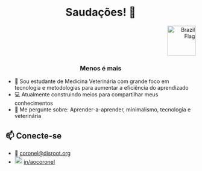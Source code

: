 <h1 align="center">Saudações! 👋</h1>
<p align="right"> <a href="Brasil" target="_blank" rel="noreferrer"> <img src="https://cdn4.iconfinder.com/data/icons/international-flags-map-markers/90/brazil-brasil-country-flag-512.png" alt="Brazil Flag" width="75" height="80"/> </a>

<h3 align="center">Menos é mais</h3>

- 🐶 Sou estudante de Medicina Veterinária com grande foco em tecnologia e metodologias para aumentar a eficiência do aprendizado
- 💻 Atualmente construindo meios para compartilhar meus conhecimentos
- 💬 Me pergunte sobre: Aprender-a-aprender, minimalismo, tecnologia e veterinária

## 📫 Conecte-se

- 📩 coronel@disroot.org
- <img height=20px width=20px src="https://external-content.duckduckgo.com/ip3/www.linkedin.com.ico"> [in/aocoronel](https://www.linkedin.com/in/aocoronel)
